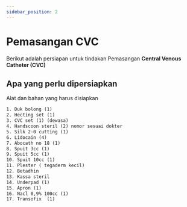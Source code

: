 ```yaml
---
sidebar_position: 2
---
```


# Pemasangan CVC

Berikut adalah persiapan untuk tindakan Pemasangan **Central Venous Catheter (CVC)**

## Apa yang perlu dipersiapkan
Alat dan bahan yang harus disiapkan
```md title=""
1.⁠ ⁠Duk bolong (1)
2.⁠ ⁠Hecting set (1)
3.⁠ ⁠CVC set (1) (dewasa)
4.⁠ ⁠Handscoon steril (2) nomor sesuai dokter
5.⁠ ⁠Silk 2-0 cutting (1)
6.⁠ ⁠Lidocain (4)
7.⁠ ⁠Abocath no 18 (1)
8.⁠ ⁠Spuit 3cc (1)
9.⁠ ⁠Spuit 5cc (1)
10.⁠ ⁠Spuit 10cc (1)
11.⁠ ⁠Plester ( tegaderm kecil)
12.⁠ ⁠Betadhin
13.⁠ ⁠Kassa steril 
14.⁠ ⁠Underpad (1)
15.⁠ ⁠Apron (1)
16.⁠ ⁠Nacl 0,9% 100cc (1)
17.⁠ ⁠Transofix  (1)

```

